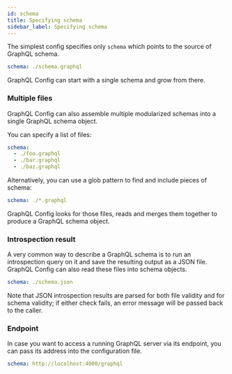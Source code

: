 ```yaml
---
id: schema
title: Specifying schema
sidebar_label: Specifying schema
---
```


The simplest config specifies only `schema` which points to the source of GraphQL schema.

```yaml
schema: ./schema.graphql
```

GraphQL Config can start with a single schema and grow from there.

### Multiple files

GraphQL Config can also assemble multiple modularized schemas into a single GraphQL schema object.

You can specify a list of files:

```yaml
schema:
  - ./foo.graphql
  - ./bar.graphql
  - ./baz.graphql
```

Alternatively, you can use a glob pattern to find and include pieces of schema:

```yaml
schema: ./*.graphql
```

GraphQL Config looks for those files, reads and merges them together to produce a GraphQL schema object.

### Introspection result

A very common way to describe a GraphQL schema is to run an introspection query on it and save the resulting output as a JSON file. GraphQL Config can also read these files into schema objects.

```yaml
schema: ./schema.json
```

Note that JSON introspection results are parsed for both file validity and for schema validity; if either check fails, an error message will be passed back to the caller.

### Endpoint

In case you want to access a running GraphQL server via its endpoint, you can pass its address into the configuration file.

```yaml
schema: http://localhost:4000/graphql
```


